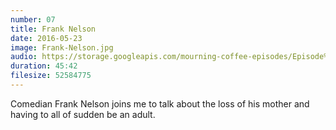 ```yaml
---
number: 07
title: Frank Nelson
date: 2016-05-23
image: Frank-Nelson.jpg
audio: https://storage.googleapis.com/mourning-coffee-episodes/Episode%209%20-%20Frank%20Nelson%20Release.mp3
duration: 45:42
filesize: 52584775
---
```


Comedian Frank Nelson joins me to talk about the loss of his mother and having to all of sudden be an adult. 
